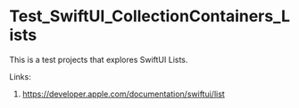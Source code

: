 # Test_SwiftUI_CollectionContainers_Lists

This is a test projects that explores SwiftUI Lists. 

Links:
1) https://developer.apple.com/documentation/swiftui/list

